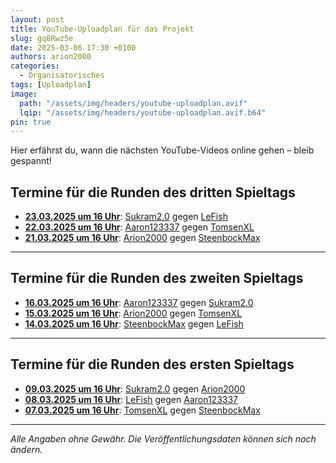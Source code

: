 ```yaml
---
layout: post
title: YouTube-Uploadplan für das Projekt
slug: gq8Rwz5e
date: 2025-03-06 17:30 +0100
authors: arion2000
categories:
  - Organisatorisches
tags: [Uploadplan]
image:
  path: "/assets/img/headers/youtube-uploadplan.avif"
  lqip: "/assets/img/headers/youtube-uploadplan.avif.b64"
pin: true
---
```

Hier erfährst du, wann die nächsten YouTube-Videos online gehen – bleib gespannt!

## Termine für die Runden des dritten Spieltags

- **[23.03.2025 um 16 Uhr](https://www.youtube.com/watch?v=cU2TJsgW8Zw "Matchday 3 Game 3 • Sukram2.0 VS LeFish")**: <u>Sukram2.0</u> gegen <u>LeFish</u>
- **[22.03.2025 um 16 Uhr](https://www.youtube.com/watch?v=7C0UP4SjJZE "Matchday 3 Game 2 • Aaron123337 VS TomsenXL")**: <u>Aaron123337</u> gegen <u>TomsenXL</u>
- **[21.03.2025 um 16 Uhr](https://www.youtube.com/watch?v=1vWqDYo9BW0 "Matchday 3 Game 1 • Arion2000 VS SteenbockMax")**: <u>Arion2000</u> gegen <u>SteenbockMax</u>

---

## Termine für die Runden des zweiten Spieltags

- **[16.03.2025 um 16 Uhr](https://www.youtube.com/watch?v=MZ8i03WLlVo "Matchday 2 Game 3 • Aaron123337 VS Sukram2.0")**: <u>Aaron123337</u> gegen <u>Sukram2.0</u>
- **[15.03.2025 um 16 Uhr](https://www.youtube.com/watch?v=dlDNMysdooI "Matchday 2 Game 2 • Arion2000 VS TomsenXL")**: <u>Arion2000</u> gegen <u>TomsenXL</u>
- **[14.03.2025 um 16 Uhr](https://www.youtube.com/watch?v=cjShHyDjBPg "Matchday 2 Game 1 • SteenbockMax VS LeFish")**: <u>SteenbockMax</u> gegen <u>LeFish</u>

---

## Termine für die Runden des ersten Spieltags

- **[09.03.2025 um 16 Uhr](https://www.youtube.com/watch?v=tCb2TDxrVLQ "Matchday 1 Game 3 • Sukram2.0 VS Arion2000")**: <u>Sukram2.0</u> gegen <u>Arion2000</u>
- **[08.03.2025 um 16 Uhr](https://www.youtube.com/watch?v=VAZcs-1VbSk "Matchday 1 Game 2 • LeFish VS Aaron123337")**: <u>LeFish</u> gegen <u>Aaron123337</u>
- **[07.03.2025 um 16 Uhr](https://www.youtube.com/watch?v=JDZmtb7MFrk "Matchday 1 Game 1 • TomsenXL VS SteenbockMax")**: <u>TomsenXL</u> gegen <u>SteenbockMax</u>

---

*Alle Angaben ohne Gewähr. Die Veröffentlichungsdaten können sich noch ändern.*
